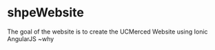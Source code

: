 # shpeWebsite 
The goal of the website is to create the UCMerced Website using Ionic
AngularJS 
~why